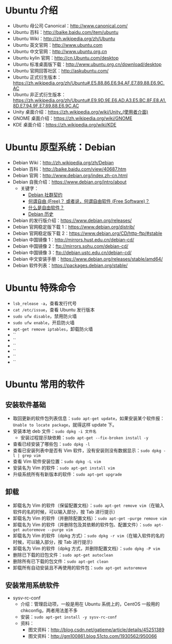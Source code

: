 # Ubuntu 介绍

- Ubuntu 母公司 Canonical：<http://www.canonical.com/>
- Ubuntu 百科：<http://baike.baidu.com/item/ubuntu>
- Ubuntu Wiki：<http://zh.wikipedia.org/zh/Ubuntu>
- Ubuntu 英文官网：<http://www.ubuntu.com>
- Ubuntu 中文官网：<http://www.ubuntu.org.cn>
- Ubuntu kylin 官网：<http://cn.Ubuntu.com/desktop>
- Ubuntu 标准桌面版下载：<http://www.ubuntu.org.cn/download/desktop>
- Ubuntu 官网回答社区：<http://askubuntu.com/>
- Ubuntu 正式衍生版本：<https://zh.wikipedia.org/zh/Ubuntu#.E5.88.86.E6.94.AF.E7.89.88.E6.9C.AC>
- Ubuntu 非正式衍生版本：<https://zh.wikipedia.org/zh/Ubuntu#.E9.9D.9E.E6.AD.A3.E5.BC.8F.E8.A1.8D.E7.94.9F.E7.89.88.E6.9C.AC>
- Unity 桌面介绍：<https://zh.wikipedia.org/wiki/Unity_(使用者介面)>
- GNOME 桌面介绍：<https://zh.wikipedia.org/wiki/GNOME>
- KDE 桌面介绍：<https://zh.wikipedia.org/wiki/KDE>

# Ubuntu 原型系统：Debian

- Debian Wiki：<http://zh.wikipedia.org/zh/Debian>
- Debian 百科：<http://baike.baidu.com/view/40687.htm>
- Debian 官网：<http://www.debian.org/index.zh-cn.html>
- Debian 自我介绍：<https://www.debian.org/intro/about>
    - 关键字：
        - [Debian 社群契约](https://www.debian.org/social_contract)
        - [何谓自由 (Free)？ 或者说，何谓自由软件 (Free Software)？](https://www.debian.org/intro/free)
        - [什么是自由软件？](http://www.gnu.org/philosophy/free-sw)
        - [Debian 历史](https://www.debian.org/doc/manuals/project-history/)
- Debian 的发行版介绍：<https://www.debian.org/releases/>
- Debian 官网稳定版下载 1：<https://www.debian.org/distrib/>
- Debian 官网稳定版下载 2：<https://www.debian.org/CD/http-ftp/#stable>
- Debian 中国镜像 1：<http://mirrors.hust.edu.cn/debian-cd/>
- Debian 中国镜像 2：<ftp://mirrors.sohu.com/debian-cd/>
- Debian 中国镜像 3：<ftp://debian.ustc.edu.cn/debian-cd/>
- Debian 中文安装手册：<https://www.debian.org/releases/stable/amd64/>
- Debian 软件列表：<https://packages.debian.org/stable/>


# Ubuntu 特殊命令

 
- `lsb_release -a`，查看发行代号 
- `cat /etc/issue`，查看 Ubuntu 发行版本
- `sudo ufw disable`，禁用防火墙
- `sudo ufw enable`，开启防火墙
- `apt-get remove iptables`，卸载防火墙
- ``
- ``
- ``
- ``
- ``
- ``
# Ubuntu 常用的软件

## 安装软件基础

- 取回更新的软件包列表信息：`sudo apt-get update`，如果安装某个软件报：`Unable to locate package`，就得这样 update 下。
- 安装本地 deb 文件：`sudo dpkg -i 文件名`
	- 安装过程提示缺依赖：`sudo apt-get --fix-broken install -y`
- 查看已经安装了哪些包：`sudo dpkg -l`
- 查看已安装列表中是否有 Vim 软件，没有安装则没有数据显示：`sudo dpkg -l | grep vim`
- 查看 Vim 软件安装位置：`sudo dpkg -L vim`
- 安装名为 Vim 的软件：`sudo apt-get install vim`
- 升级系统所有有新版本的软件：`sudo apt-get upgrade`

## 卸载

- 卸载名为 Vim 的软件（保留配置文档）：`sudo apt-get remove vim`（在输入软件的名的时候，可以输入部分，按 Tab 进行提示）
- 卸载名为 Vim 的软件（并删除配置文档）：`sudo apt-get –purge remove vim`
- 卸载名为 Vim 的软件（并删除包及其依赖的软件包、配置文件）：`sudo apt-get autoremove --purge vim`
- 卸载名为 Vim 的软件（dpkg 方式）：`sudo dpkg -r vim`（在输入软件的名的时候，可以输入部分，按 Tab 进行提示）
- 卸载名为 Vim 的软件（dpkg 方式，并删除配置文档）：`sudo dpkg -P vim`
- 删除已下载的旧包文件：`sudo apt-get autoclean`
- 删除所有已下载的包文件：`sudo apt-get clean`
- 卸载所有自动安装且不再使用的软件包：`sudo apt-get autoremove`


## 安装常用系统软件

- sysv-rc-conf
    - 介绍：管理启动项，一般是用在 Ubuntu 系统上的，CentOS 一般用的 chkconfig，两者用法差不多
    - 安装：`sudo apt-get install -y sysv-rc-conf`
    - 资料：
        - 图文资料：<http://blog.csdn.net/gatieme/article/details/45251389>
        - 图文资料：<http://gm100861.blog.51cto.com/1930562/950066>
 

